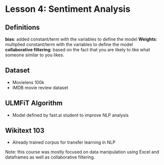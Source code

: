 # Lesson 4: Sentiment Analysis

## Definitions
**bias**: added constant/term with the variables to define the model
**Weights**: multiplied constant/term with the variables to define the model
**collaborative filtering**: based on the fact that you are likely to like what someone similar to you likes.

## Dataset
- Movielens 100k
- IMDB movie review dataset

## ULMFiT Algorithm
- Model defined by fast.ai student to improve NLP analysis

## Wikitext 103
- Already trained corpus for transfer learning in NLP


Note: this course was mostly focused on data manipulation using Excel and dataframes as well as collaborative filtering.